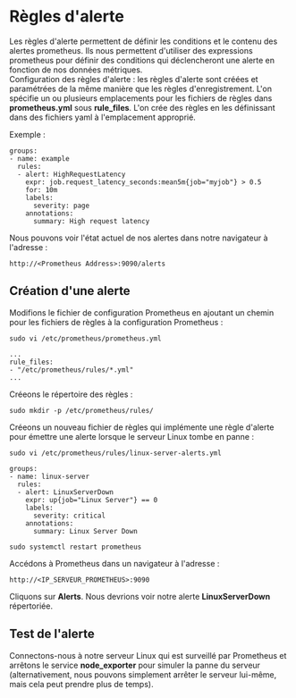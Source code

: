 # Règles d'alerte
Les règles d'alerte permettent de définir les conditions et le contenu des alertes prometheus. Ils nous permettent d'utiliser des expressions prometheus pour définir des conditions qui déclencheront une alerte en fonction de nos données métriques.
<br>
Configuration des règles d'alerte : les règles d'alerte sont créées et paramétrées de la même manière que les règles d'enregistrement. L'on spécifie un ou plusieurs emplacements pour les fichiers de règles dans **prometheus.yml** sous **rule_files**. L'on crée des règles en les définissant dans des fichiers yaml à l'emplacement approprié.

Exemple :
```
groups:
- name: example
  rules:
  - alert: HighRequestLatency
    expr: job.request_latency_seconds:mean5m{job="myjob"} > 0.5
    for: 10m
    labels: 
      severity: page
    annotations:
      summary: High request latency  
```

Nous pouvons voir l'état actuel de nos alertes dans notre navigateur à l'adresse :
```
http://<Prometheus Address>:9090/alerts
```

## Création d'une alerte
Modifions le fichier de configuration Prometheus en ajoutant un chemin pour les fichiers de règles à la configuration Prometheus :
```
sudo vi /etc/prometheus/prometheus.yml
```

```
...
rule_files:
- "/etc/prometheus/rules/*.yml"
...
```

Créeons le répertoire des règles :
```
sudo mkdir -p /etc/prometheus/rules/
```

Créeons un nouveau fichier de règles qui implémente une règle d'alerte pour émettre une alerte lorsque le serveur Linux tombe en panne :
```
sudo vi /etc/prometheus/rules/linux-server-alerts.yml
```

```
groups:
- name: linux-server
  rules:
  - alert: LinuxServerDown
    expr: up{job="Linux Server"} == 0
    labels:
      severity: critical
    annotations:
      summary: Linux Server Down
```

```
sudo systemctl restart prometheus
```

Accédons à Prometheus dans un navigateur à l'adresse :
```
http://<IP_SERVEUR_PROMETHEUS>:9090
```

Cliquons sur **Alerts**. Nous devrions voir notre alerte **LinuxServerDown** répertoriée.

## Test de l'alerte
Connectons-nous à notre serveur Linux qui est surveillé par Prometheus et arrêtons le service **node_exporter** pour simuler la panne du serveur (alternativement, nous pouvons simplement arrêter le serveur lui-même, mais cela peut prendre plus de temps).